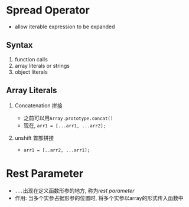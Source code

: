 # Spread Operator

- allow iterable expression to be expanded



## Syntax

1. function calls
2. array literals or strings
3. object literals







## Array Literals

1. Concatenation 拼接
   - 之前可以用`Array.prototype.concat()`
   - 现在, `arr1 = [...arr1, ...arr2];`



2. unshift 首部拼接
   - `arr1 = [..arr2, ...arr1];`







# Rest Parameter

- `...`出现在定义函数形参的地方, 称为*rest parameter*
- 作用: 当多个实参占据形参的位置时, 将多个实参以array的形式传入函数中